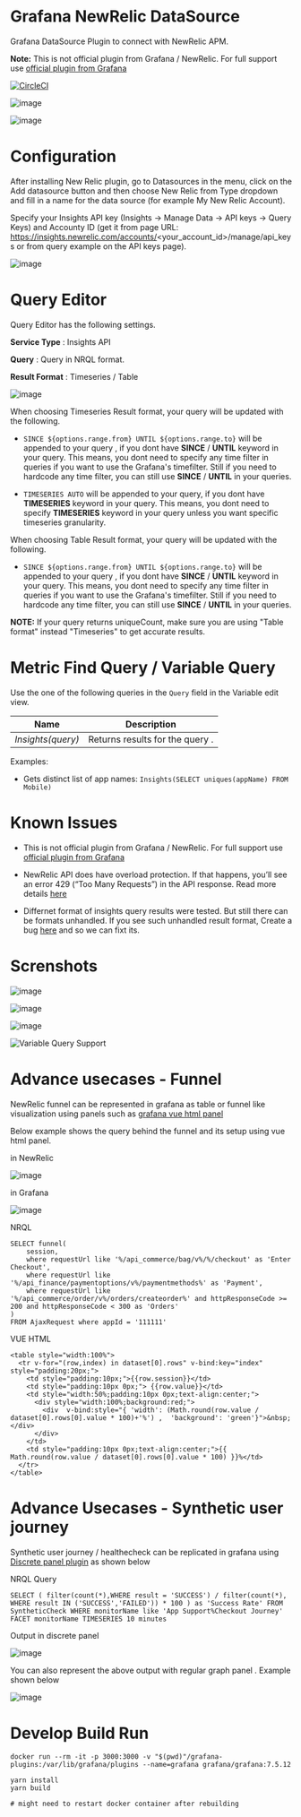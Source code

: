 Grafana NewRelic DataSource
===========================

Grafana DataSource Plugin to connect with NewRelic APM.

**Note:** This is not official plugin from Grafana / NewRelic. For full support use [official plugin from Grafana](https://grafana.com/grafana/plugins/grafana-newrelic-datasource)

[![CircleCI](https://circleci.com/gh/yesoreyeram/grafana-newrelic-datasource/tree/master.svg?style=svg)](https://circleci.com/gh/yesoreyeram/grafana-newrelic-datasource/tree/master)

![image](https://user-images.githubusercontent.com/153843/65573268-48a3e380-df62-11e9-887a-98a940f4479d.png)

![image](https://user-images.githubusercontent.com/153843/66305832-1a29ef00-e8f8-11e9-8c90-08cc7143619e.png)


# Configuration 

After installing New Relic plugin, go to Datasources in the menu, click on the Add datasource button and then choose New Relic from Type dropdown and fill in a name for the data source (for example My New Relic Account). 

Specify your Insights API key (Insights -> Manage Data -> API keys -> Query Keys) and Accounty ID (get it from page URL: https://insights.newrelic.com/accounts/<your_account_id>/manage/api_keys or from query example on the API keys page).

![image](https://user-images.githubusercontent.com/153843/65574481-87876880-df65-11e9-9cd5-6633b5a46e01.png)


# Query Editor

Query Editor has the following settings.

**Service Type** : Insights API

**Query** : Query in NRQL format.

**Result Format** : Timeseries / Table

![image](https://user-images.githubusercontent.com/153843/65573970-0aa7bf00-df64-11e9-8db1-6b9dfae60fae.png)

When choosing Timeseries Result format, your query will be updated with the following.

* ` SINCE ${options.range.from} UNTIL ${options.range.to} ` will be appended to your query , if you dont have **SINCE** / **UNTIL** keyword in your query. This means, you dont need to specify any time filter in queries if you want to use the Grafana's timefilter. Still if you need to hardcode any time filter, you can still use  **SINCE** / **UNTIL**  in your queries.

* ` TIMESERIES AUTO ` will be appended to your query, if you dont have **TIMESERIES** keyword in your query. This means, you dont need to specify **TIMESERIES** keyword in your query  unless you want specific timeseries granularity.


When choosing Table Result format, your query will be updated with the following.

* ` SINCE ${options.range.from} UNTIL ${options.range.to} ` will be appended to your query , if you dont have **SINCE** / **UNTIL** keyword in your query. This means, you dont need to specify any time filter in queries if you want to use the Grafana's timefilter. Still if you need to hardcode any time filter, you can still use  **SINCE** / **UNTIL**  in your queries.


**NOTE:** If your query returns uniqueCount, make sure you are using "Table format" instead "Timeseries" to get accurate results.

# Metric Find Query / Variable Query

Use the one of the following queries in the `Query` field in the Variable edit view.

| Name                               | Description                                                |
| ---------------------------------- | ---------------------------------------------------------- |
| _Insights(query)_                  | Returns results for the query .                            |

Examples:

- Gets distinct list of app names: `Insights(SELECT uniques(appName) FROM Mobile)`


# Known Issues

* This is not official plugin from Grafana / NewRelic. For full support use [official plugin from Grafana](https://grafana.com/grafana/plugins/grafana-newrelic-datasource)

* NewRelic API does have overload protection. If that happens, you’ll see an error 429 (“Too Many Requests”) in the API response. Read more details [here](https://docs.newrelic.com/docs/apis/rest-api-v2/requirements/api-overload-protection-handling-429-errors)

* Differnet format of insights query results were tested. But still there can be formats unhandled. If you see such unhandled result format, Create a bug [here](https://github.com/yesoreyeram/grafana-newrelic-datasource/issues/new) and so we can fixt its.


# Screnshots


![image](https://user-images.githubusercontent.com/153843/65573650-41c9a080-df63-11e9-8102-181a36b23eab.png)

![image](https://user-images.githubusercontent.com/153843/65573477-ded80980-df62-11e9-9534-0c07f445fdcc.png)

![image](https://user-images.githubusercontent.com/153843/65573670-4ee68f80-df63-11e9-825a-5ee469153a7d.png)

![Variable Query Support](https://user-images.githubusercontent.com/153843/66364629-4f7b1f00-e982-11e9-8daf-f92fe5bd71f5.png)

# Advance usecases - Funnel 

NewRelic funnel can be represented in grafana as table or funnel like visualization using panels such as [grafana vue html panel](https://github.com/westc/grafana-vuehtml-panel)

Below example shows the query behind the funnel and its setup using vue html panel.

in NewRelic

![image](https://user-images.githubusercontent.com/153843/66366461-691f6500-e988-11e9-8c25-f528816d55df.png)

in Grafana

![image](https://user-images.githubusercontent.com/153843/66366481-79cfdb00-e988-11e9-85ba-bf38b43a75b0.png)

NRQL

```
SELECT funnel(
    session, 
    where requestUrl like '%/api_commerce/bag/v%/%/checkout' as 'Enter Checkout', 
    where requestUrl like '%/api_finance/paymentoptions/v%/paymentmethods%' as 'Payment', 
    where requestUrl like '%/api_commerce/order/v%/orders/createorder%' and httpResponseCode >= 200 and httpResponseCode < 300 as 'Orders' 
)  
FROM AjaxRequest where appId = '111111'
```

VUE HTML

```
<table style="width:100%">
  <tr v-for="(row,index) in dataset[0].rows" v-bind:key="index" style="padding:20px;">
    <td style="padding:10px;">{{row.session}}</td>
    <td style="padding:10px 0px;"> {{row.value}}</td>
    <td style="width:50%;padding:10px 0px;text-align:center;">
      <div style="width:100%;background:red;">
        <div  v-bind:style="{ 'width': (Math.round(row.value / dataset[0].rows[0].value * 100)+'%') ,  'background': 'green'}">&nbsp;</div>
      </div>
    </td>
    <td style="padding:10px 0px;text-align:center;">{{ Math.round(row.value / dataset[0].rows[0].value * 100) }}%</td>
  </tr>
</table>
```

# Advance Usecases - Synthetic user journey

Synthetic user journey / healthecheck can be replicated in grafana using [Discrete panel plugin](https://github.com/NatelEnergy/grafana-discrete-panel/tree/v0.0.9) as shown below


NRQL Query

`
SELECT
     (
          filter(count(*),WHERE result = 'SUCCESS')
        / filter(count(*), WHERE result IN ('SUCCESS','FAILED'))
        * 100
    ) as 'Success Rate'
FROM SyntheticCheck
WHERE monitorName like 'App Support%Checkout Journey'
FACET monitorName
TIMESERIES 10 minutes
`

Output in discrete panel

![image](https://user-images.githubusercontent.com/153843/66565655-e3074800-eb5a-11e9-9f44-2588d7d5730d.png)

You can also represent the above output with regular graph panel . Example shown below

![image](https://user-images.githubusercontent.com/153843/66565866-6c1e7f00-eb5b-11e9-9451-cda7bb10011b.png)


# Develop Build Run

```
docker run --rm -it -p 3000:3000 -v "$(pwd)"/grafana-plugins:/var/lib/grafana/plugins --name=grafana grafana/grafana:7.5.12

yarn install
yarn build

# might need to restart docker container after rebuilding

```